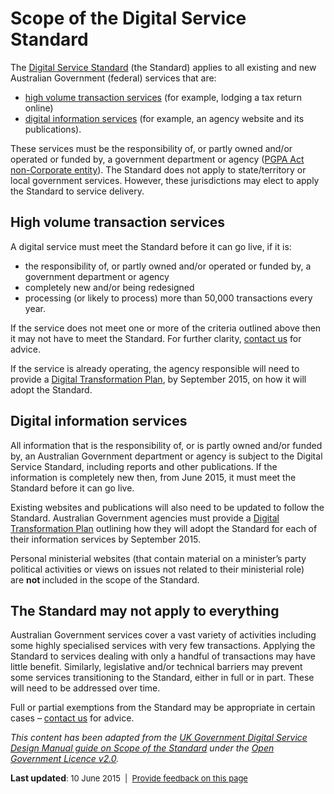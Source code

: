 <!DOCTYPE html PUBLIC "-//W3C//DTD XHTML 1.0 Transitional//EN" "http://www.w3.org/TR/xhtml1/DTD/xhtml1-transitional.dtd">
<html xmlns="http://www.w3.org/1999/xhtml">
<head>
  <meta http-equiv="Content-Type" content="text/html; charset=utf-8" />
  <meta http-equiv="Content-Style-Type" content="text/css" />
  <meta name="generator" content="pandoc" />
  <title></title>
  <style type="text/css">code{white-space: pre;}</style>
</head>
<body>
<h1>
Scope of the Digital Service Standard
</h1>
<p>
The <a href="/standard">Digital Service Standard</a> (the Standard) applies to all existing and new Australian Government (federal) services that are:
</p>
<ul><li>
<a href="#_High_volume_Ttransaction">high volume transaction services</a> (for example, lodging a tax return online) 
</li>
<li>
<a href="#_Digital_information_services">digital information services</a> (for example, an agency website and its publications).
</li>
</ul><p>
These services must be the responsibility of, or partly owned and/or operated or funded by, a government department or agency (<a href="http://www.finance.gov.au/resource-management/introduction/">PGPA Act non-Corporate entity</a>). The Standard does not apply to state/territory or local government services. However, these jurisdictions may elect to apply the Standard to service delivery.
</p>
<h2>
<a name="_High_volume_Ttransaction" id="_High_volume_Ttransaction"></a>High volume transaction services
</h2>
<p>
A digital service must meet the Standard before it can go live, if it is:
</p>
<ul><li>
the responsibility of, or partly owned and/or operated or funded by, a government department or agency
</li>
<li>
completely new and/or being redesigned
</li>
<li>
processing (or likely to process) more than 50,000 transactions every year.
</li>
</ul><p>
If the service does not meet one or more of the criteria outlined above then it may not have to meet the Standard. For further clarity, <a href="/contact-us">contact us</a> for advice.
</p>
<p>
If the service is already operating, the agency responsible will need to provide a <a href="/standard/digital-transformation-plan">Digital Transformation Plan</a>, by September 2015, on how it will adopt the Standard.
</p>
<h2>
<a name="_Digital_information_services" id="_Digital_information_services"></a>Digital information services
</h2>
<p>
All information that is the responsibility of, or is partly owned and/or funded by, an Australian Government department or agency is subject to the Digital Service Standard, including reports and other publications. If the information is completely new then, from June 2015, it must meet the Standard before it can go live.
</p>
<p>
Existing websites and publications will also need to be updated to follow the Standard. Australian Government agencies must provide a <a href="/standard/digital-transformation-plan">Digital Transformation Plan</a> outlining how they will adopt the Standard for each of their information services by September 2015.
</p>
<p>
Personal ministerial websites (that contain material on a minister’s party political activities or views on issues not related to their ministerial role) are <strong>not </strong>included in the scope of the Standard.
</p>
<h2>
The Standard may not apply to everything
</h2>
<p>
Australian Government services cover a vast variety of activities including some highly specialised services with very few transactions. Applying the Standard to services dealing with only a handful of transactions may have little benefit. Similarly, legislative and/or technical barriers may prevent some services transitioning to the Standard, either in full or in part. These will need to be addressed over time. 
</p>
<p>
Full or partial exemptions from the Standard may be appropriate in certain cases – <a href="/contact-us">contact us</a> for advice.
</p>
<p>
<em>This content has been adapted from the </em><a href="https://www.gov.uk/service-manual/digital-by-default/scope-of-the-standard.html"><em>UK Government Digital Service Design Manual guide on Scope of the Standard</em></a><em> under the </em><a href="http://www.nationalarchives.gov.uk/doc/open-government-licence/version/2/"><em>Open Government Licence v2.0</em></a><em>.</em>
</p>
<p>
<strong>Last updated</strong><span style="font-size: 0.92em;">: 10 June 2015  |  </span><a href="/feedback?url_from=Scope" style="line-height: 1.5em; font-size: 0.92em;">Provide feedback on this page</a>
</p>
</body>
</html>
